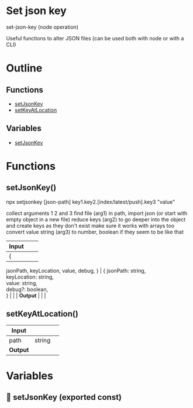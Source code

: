 # Set json key

set-json-key (node operation)

Useful functions to alter JSON files (can be used both with node or with a CLI)




# Outline

## Functions

- [setJsonKey](#setJsonKey)
- [setKeyAtLocation](#setKeyAtLocation)

## Variables

- [setJsonKey](#setjsonkey)



# Functions

## setJsonKey()

npx setjsonkey [json-path] key1.key2.[index/latest/push].key3 "value"


collect arguments 1 2 and 3
find file (arg1) in path, import json (or start with empty object in a new file)
reduce keys (arg2) to go deeper into the object and create keys as they don't exist
make sure it works with arrays too
convert value string (arg3) to number, boolean if they seem to be like that


| Input      |    |    |
| ---------- | -- | -- |
| {
  jsonPath,
  keyLocation,
  value,
  debug,
} | { jsonPath: string, <br />keyLocation: string, <br />value: string, <br />debug?: boolean, <br /> } |  |
| **Output** |    |    |



## setKeyAtLocation()

| Input      |    |    |
| ---------- | -- | -- |
| path | string |  |,| value | {  } |  |,| object | {  } |  |
| **Output** |    |    |


# Variables

## 📄 setJsonKey (exported const)

